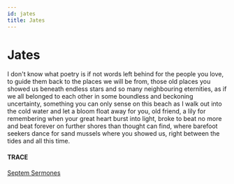 ```yaml
---
id: jates
title: Jates
---
```


# Jates

I don't know what poetry is 
if not words left behind 
for the people you love, 
to guide them back
to the places we will be from, 
those old places you showed us 
beneath endless stars
and so many neighbouring eternities,
as if we all belonged to each other 
in some boundless and beckoning uncertainty,
something you can only sense on this beach
as I walk out into the cold water 
and let a bloom float away for you, 
old friend, a lily for remembering
when your great heart burst into light,
broke to beat no more and beat forever 
on further shores than thought can find,
where barefoot seekers dance 
for sand mussels where you showed us,
right between the tides and 
all this time.


#### TRACE

[Septem Sermones](http://gnosis.org/library/7Sermons.htm)